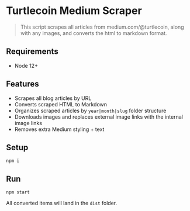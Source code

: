 # Turtlecoin Medium Scraper
> This script scrapes all articles from medium.com/@turtlecoin, along with any images, and converts the html to markdown format.

## Requirements
- Node 12+

## Features
- Scrapes all blog articles by URL
- Converts scraped HTML to Markdown
- Organizes scraped articles by `year|month|slug` folder structure
- Downloads images and replaces external image links with the internal image links
- Removes extra Medium styling + text

## Setup
```
npm i
```

## Run
```
npm start
```

All converted items will land in the `dist` folder.